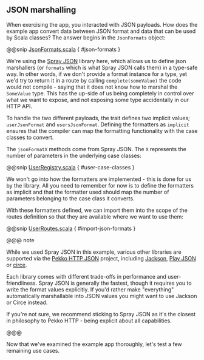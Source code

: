 JSON marshalling
----------------

When exercising the app, you interacted with JSON payloads. How does the example app convert data between JSON format and data that can be used by Scala classes? The answer begins in the `JsonFormats` object:

@@snip [JsonFormats.scala]($g8src$/scala/$package$/JsonFormats.scala) { #json-formats }

We're using the [Spray JSON](https://github.com/spray/spray-json) library here, which allows us to define json marshallers
(or `formats` which is what Spray JSON calls them) in a type-safe way. In other words, if we don't provide a format instance for 
a type, yet we'd try to return it in a route by calling `complete(someValue)` the code would not compile - saying that
it does not know how to marshal the `SomeValue` type. This has the up-side of us being completely in control over what 
we want to expose, and not exposing some type accidentally in our HTTP API.

To handle the two different payloads, the trait defines two implicit values; `userJsonFormat` and `usersJsonFormat`. Defining the formatters as `implicit` ensures that the compiler can map the formatting functionality with the case classes to convert.

The `jsonFormatX` methods come from Spray JSON. The `X` represents the number of parameters in the underlying case classes:

@@snip [UserRegistry.scala]($g8src$/scala/$package$/UserRegistry.scala) { #user-case-classes }

We won't go into how the formatters are implemented - this is done for us by the library. All you need to remember for now is to define the formatters as implicit and that the formatter used should map the number of parameters belonging to the case class it converts.

With these formatters defined, we can import them into the scope of the routes definition so that they are available where
we want to use them:

@@snip [UserRoutes.scala]($g8src$/scala/$package$/UserRoutes.scala) { #import-json-formats }

@@@ note
  
While we used Spray JSON in this example, various other libraries are supported via the [Pekko HTTP JSON](https://github.com/pjfanning/pekko-http-json) 
project, including [Jackson](https://github.com/FasterXML/jackson), [Play JSON](https://www.playframework.com/documentation/2.6.x/ScalaJson) 
or [circe](https://circe.github.io/circe/).

Each library comes with different trade-offs in performance and user-friendliness. Spray JSON is generally the fastest, though it requires you to write the format values explicitly. If you'd rather make "everything" automatically marshallable into JSON values you might want to use Jackson or Circe instead. 

If you're not sure, we recommend sticking to Spray JSON as it's the closest in philosophy to Pekko HTTP - being explicit about all capabilities.
  
@@@ 

Now that we've examined the example app thoroughly, let's test a few remaining use cases.

